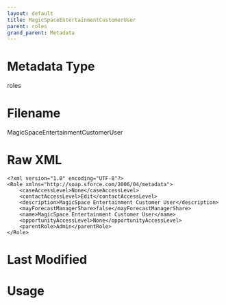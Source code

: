 ```yaml
---
layout: default
title: MagicSpaceEntertainmentCustomerUser
parent: roles
grand_parent: Metadata
---
```

# Metadata Type
roles


# Filename 
MagicSpaceEntertainmentCustomerUser


# Raw XML
```
<?xml version="1.0" encoding="UTF-8"?>
<Role xmlns="http://soap.sforce.com/2006/04/metadata">
    <caseAccessLevel>None</caseAccessLevel>
    <contactAccessLevel>Edit</contactAccessLevel>
    <description>MagicSpace Entertainment Customer User</description>
    <mayForecastManagerShare>false</mayForecastManagerShare>
    <name>MagicSpace Entertainment Customer User</name>
    <opportunityAccessLevel>None</opportunityAccessLevel>
    <parentRole>Admin</parentRole>
</Role>
```


# Last Modified


# Usage
